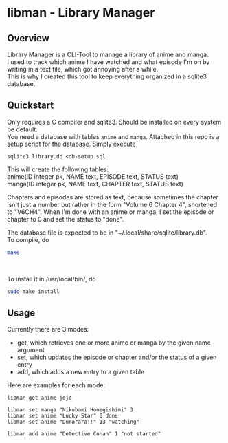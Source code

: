 # libman - Library Manager

## Overview

Library Manager is a CLI-Tool to manage a library of anime and manga.  
I used to track which anime I have watched and what episode I'm on by
writing in a text file, which got annoying after a while.  
This is why I created this tool to keep everything organized in a
sqlite3 database.  

## Quickstart

Only requires a C compiler and sqlite3. Should be installed on every
system be default.  
You need a database with tables `anime` and `manga`. Attached in this
repo is a setup script for the database. Simply execute
```
sqlite3 library.db <db-setup.sql
```

This will create the following tables:  
anime(ID integer pk, NAME text, EPISODE text, STATUS text)  
manga(ID integer pk, NAME text, CHAPTER text, STATUS text)  

Chapters and episodes are stored as text, because sometimes the chapter
isn't just a number but rather in the form "Volume 6 Chapter 4",
shortened to "V6CH4". When I'm done with an anime or manga, I set the
episode or chapter to 0 and set the status to "done".  

The database file is expected to be in
"~/.local/share/sqlite/library.db".  
To compile, do
```bash
make
```

&nbsp;

To install it in /usr/local/bin/, do
```bash
sudo make install
```

## Usage

Currently there are 3 modes:
- get, which retrieves one or more anime or manga by the given name
argument
- set, which updates the episode or chapter and/or the status of a given
entry
- add, which adds a new entry to a given table

Here are examples for each mode:

```
libman get anime jojo
```

```
libman set manga "Nikubami Honegishimi" 3
libman set anime "Lucky Star" 0 done
libman set anime "Durarara!!" 13 "watching"
```

```
libman add anime "Detective Conan" 1 "not started"
```
